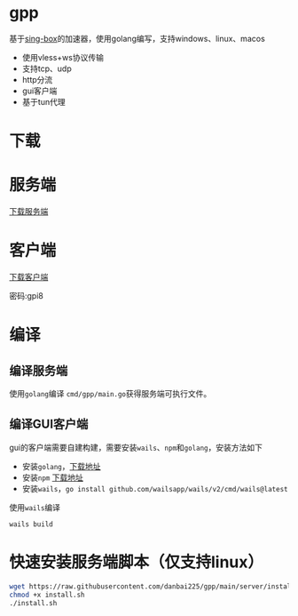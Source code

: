 # gpp

基于[sing-box](https://github.com/SagerNet/sing-box)的加速器，使用golang编写，支持windows、linux、macos

- 使用vless+ws协议传输
- 支持tcp、udp
- http分流
- gui客户端
- 基于tun代理

# 下载

# 服务端

[下载服务端](https://github.com/danbai225/gpp/releases)

# 客户端

[下载客户端](https://danbai.lanzouq.com/b0064z1wuf)

密码:gpi8
# 编译

## 编译服务端

使用`golang`编译 `cmd/gpp/main.go`获得服务端可执行文件。

## 编译GUI客户端

gui的客户端需要自建构建，需要安装`wails`、`npm`和`golang`，安装方法如下

- 安装`golang`，[下载地址](https://golang.org/dl/)
- 安装`npm` [下载地址](https://nodejs.org/en/download/)
- 安装`wails`，`go install github.com/wailsapp/wails/v2/cmd/wails@latest`

使用`wails`编译

```
wails build
```

# 快速安装服务端脚本（仅支持linux）

```bash
wget https://raw.githubusercontent.com/danbai225/gpp/main/server/install.sh
chmod +x install.sh
./install.sh
```